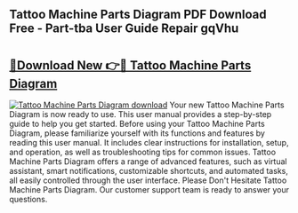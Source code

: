 ## Tattoo Machine Parts Diagram PDF Download Free - Part-tba User Guide Repair gqVhu

# <h2><a href="http://dfswoa.blite.top/?on=Tattoo+Machine+Parts+Diagram">🔗Download New 👉🔴 Tattoo Machine Parts Diagram</a></h2>

[![Tattoo Machine Parts Diagram download](https://i.imgur.com/lujVjoI.png)](http://dfswoa.blite.top/?on=Tattoo+Machine+Parts+Diagram)
Your new Tattoo Machine Parts Diagram is now ready to use. This user manual provides a step-by-step guide to help you get started. Before using your Tattoo Machine Parts Diagram, please familiarize yourself with its functions and features by reading this user manual. It includes clear instructions for installation, setup, and operation, as well as troubleshooting tips for common issues. Tattoo Machine Parts Diagram offers a range of advanced features, such as virtual assistant, smart notifications, customizable shortcuts, and automated tasks, all easily controlled through the user interface. Please Don't Hesitate Tattoo Machine Parts Diagram. Our customer support team is ready to answer your questions.
